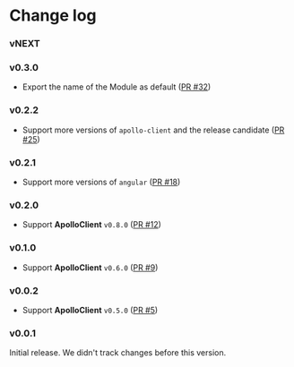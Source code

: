 # Change log

### vNEXT

### v0.3.0

- Export the name of the Module as default ([PR #32](https://github.com/apollographql/angular1-apollo/pull/32))

### v0.2.2

- Support more versions of `apollo-client` and the release candidate ([PR #25](https://github.com/apollographql/angular1-apollo/pull/25))

### v0.2.1

- Support more versions of `angular` ([PR #18](https://github.com/apollographql/angular1-apollo/pull/18))

### v0.2.0

- Support **ApolloClient** `v0.8.0` ([PR #12](https://github.com/apollographql/angular1-apollo/pull/12))

### v0.1.0

- Support **ApolloClient** `v0.6.0` ([PR #9](https://github.com/apollographql/angular1-apollo/pull/9))

### v0.0.2

- Support **ApolloClient** `v0.5.0` ([PR #5](https://github.com/apollographql/angular1-apollo/pull/5))

### v0.0.1

Initial release. We didn't track changes before this version.
